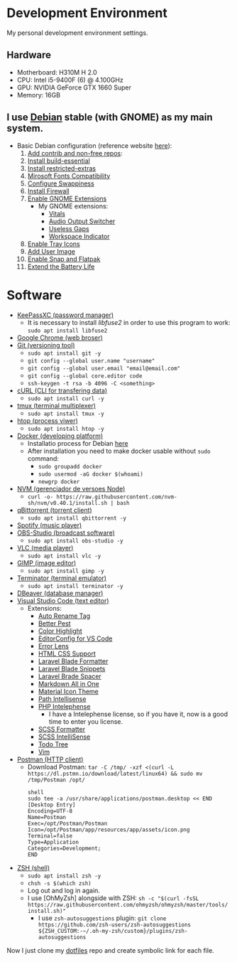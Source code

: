 # Development Environment

<p>My personal development environment settings.</p>

## Hardware

- Motherboard: H310M H 2.0
- CPU: Intel i5-9400F (6) @ 4.100GHz
- GPU: NVIDIA GeForce GTX 1660 Super
- Memory: 16GB

## I use [Debian](https://www.debian.org/index.pt.html) stable (with GNOME) as my main system.
- Basic Debian configuration (reference website [here](https://averagelinuxuser.com/debian-11-after-install/)):
  1. [Add contrib and non-free repos](https://averagelinuxuser.com/debian-11-after-install/#2-add-contrib-and-non-free-repos):
  2. [Install build-essential](https://averagelinuxuser.com/debian-11-after-install/#5-install-build-essential)
  3. [Install restricted-extras](https://averagelinuxuser.com/debian-11-after-install/#6-install-restricted-extras)
  4. [Mirosoft Fonts Compatibility](https://averagelinuxuser.com/debian-11-after-install/#7-microsoft-fonts-compatibility)
  5. [Configure Swappiness](https://averagelinuxuser.com/debian-11-after-install/#8-configure-swappiness)
  6. [Install Firewall](https://averagelinuxuser.com/debian-11-after-install/#10-install-firewall)
  7. [Enable GNOME Extensions](https://averagelinuxuser.com/debian-11-after-install/#12-enable-gnome-extensions)
     - My GNOME extensions:
       - [Vitals](https://extensions.gnome.org/extension/1460/vitals/)
       - [Audio Output Switcher](https://extensions.gnome.org/extension/751/audio-output-switcher/)
       - [Useless Gaps](https://extensions.gnome.org/extension/4684/useless-gaps/)
       - [Workspace Indicator](https://extensions.gnome.org/extension/21/workspace-indicator/)
  8. [Enable Tray Icons](https://averagelinuxuser.com/debian-11-after-install/#13-enable-tray-icons)
  9.  [Add User Image](https://averagelinuxuser.com/debian-11-after-install/#15-add-user-image)
  10. [Enable Snap and Flatpak](https://averagelinuxuser.com/debian-11-after-install/#19-enable-snap-and-flatpak)
  11. [Extend the Battery Life](https://averagelinuxuser.com/debian-11-after-install/#20-extend-the-battery-life)

# Software
- [KeePassXC (password manager)](https://keepassxc.org/)
  - It is necessary to install *libfuse2* in order to use this program to work: `sudo apt install libfuse2`
- [Google Chrome (web broser)](https://www.google.com/intl/pt-BR/chrome/)
- [Git (versioning tool)](https://git-scm.com/)
  - `sudo apt install git -y`
  - `git config --global user.name "username"`
  - `git config --global user.email "email@email.com"`
  - `git config --global core.editor code`
  - `ssh-keygen -t rsa -b 4096 -C <something>`
- [cURL (CLI for transfering data)](https://curl.se/)
  - `sudo apt install curl -y`
- [tmux (terminal multiplexer)](https://github.com/tmux/tmux/wiki)
  - `sudo apt install tmux -y`
- [htop (process viwer)](https://github.com/htop-dev/htop)
  - `sudo apt install htop -y`
- [Docker (developing platform)](https://www.docker.com/)
  - Installatio process for Debian [here](https://docs.docker.com/engine/install/debian/)
  - After installation you need to make docker usable without `sudo` command:
    - `sudo groupadd docker`
    - `sudo usermod -aG docker $(whoami)`
    - `newgrp docker`
- [NVM (gerenciador de versoes Node)](https://github.com/nvm-sh/nvm)
  - `curl -o- https://raw.githubusercontent.com/nvm-sh/nvm/v0.40.1/install.sh | bash`
- [qBittorrent (torrent client)](https://www.qbittorrent.org/download)
  - `sudo apt install qbittorrent -y`
- [Spotify (music player)](https://www.spotify.com/br-en/download/linux/)
- [OBS-Studio (broadcast software)](https://obsproject.com/pt-br/download)
  - `sudo apt install obs-studio -y`
- [VLC (media player)](https://www.videolan.org/vlc/index.pt_BR.html)
  - `sudo apt install vlc -y`
- [GIMP (image editor)](https://www.gimp.org/)
  - `sudo apt install gimp -y`
- [Terminator (terminal emulator)](https://gnome-terminator.org/)
  - `sudo apt install terminator -y`
- [DBeaver (database manager)](https://dbeaver.io/download/)
- [Visual Studio Code (text editor)](https://code.visualstudio.com/)
  - Extensions:
    - [Auto Rename Tag](https://marketplace.visualstudio.com/items?itemName=formulahendry.auto-rename-tag)
    - [Better Pest](https://marketplace.visualstudio.com/items?itemName=m1guelpf.better-pest)
    - [Color Highlight](https://marketplace.visualstudio.com/items?itemName=naumovs.color-highlight)
    - [EditorConfig for VS Code](https://marketplace.visualstudio.com/items?itemName=EditorConfig.EditorConfig)
    - [Error Lens](https://marketplace.visualstudio.com/items?itemName=usernamehw.errorlens)
    - [HTML CSS Support](https://marketplace.visualstudio.com/items?itemName=ecmel.vscode-html-css)
    - [Laravel Blade Formatter](https://marketplace.visualstudio.com/items?itemName=shufo.vscode-blade-formatter)
    - [Laravel Blade Snippets](https://marketplace.visualstudio.com/items?itemName=onecentlin.laravel-blade)
    - [Laravel Brade Spacer](https://marketplace.visualstudio.com/items?itemName=austenc.laravel-blade-spacer)
    - [Markdown All in One](https://marketplace.visualstudio.com/items?itemName=yzhang.markdown-all-in-one)
    - [Material Icon Theme](https://marketplace.visualstudio.com/items?itemName=PKief.material-icon-theme)
    - [Path Intellisense](https://marketplace.visualstudio.com/items?itemName=christian-kohler.path-intellisense)
    - [PHP Intelephense](https://marketplace.visualstudio.com/items?itemName=bmewburn.vscode-intelephense-client)
      - I have a Intelephense license, so if you have it, now is a good time to enter you license.
    - [SCSS Formatter](https://marketplace.visualstudio.com/items?itemName=sibiraj-s.vscode-scss-formatter)
    - [SCSS IntelliSense](https://marketplace.visualstudio.com/items?itemName=mrmlnc.vscode-scss)
    - [Todo Tree](https://marketplace.visualstudio.com/items?itemName=Gruntfuggly.todo-tree)
    - [Vim](https://marketplace.visualstudio.com/items?itemName=vscodevim.vim)
- [Postman (HTTP client)](https://www.postman.com/)
  - Download Postman: `tar -C /tmp/ -xzf <(curl -L https://dl.pstmn.io/download/latest/linux64) && sudo mv /tmp/Postman /opt/`
    ```
    shell
    sudo tee -a /usr/share/applications/postman.desktop << END
    [Desktop Entry]
    Encoding=UTF-8
    Name=Postman
    Exec=/opt/Postman/Postman
    Icon=/opt/Postman/app/resources/app/assets/icon.png
    Terminal=false
    Type=Application
    Categories=Development;
    END
    ```
- [ZSH (shell)](https://www.zsh.org/)
  - `sudo apt install zsh -y`
  - `chsh -s $(which zsh)`
  - Log out and log in again.
  - I use [OhMyZsh] alongside with ZSH: `sh -c "$(curl -fsSL https://raw.githubusercontent.com/ohmyzsh/ohmyzsh/master/tools/install.sh)"`
    - I use `zsh-autosuggestions` plugin: `git clone https://github.com/zsh-users/zsh-autosuggestions ${ZSH_CUSTOM:-~/.oh-my-zsh/custom}/plugins/zsh-autosuggestions`


<p>Now I just clone my <a href="https://github.com/castroitalo/dotfiles">dotfiles</a> repo and create symbolic link for each file.</p>
